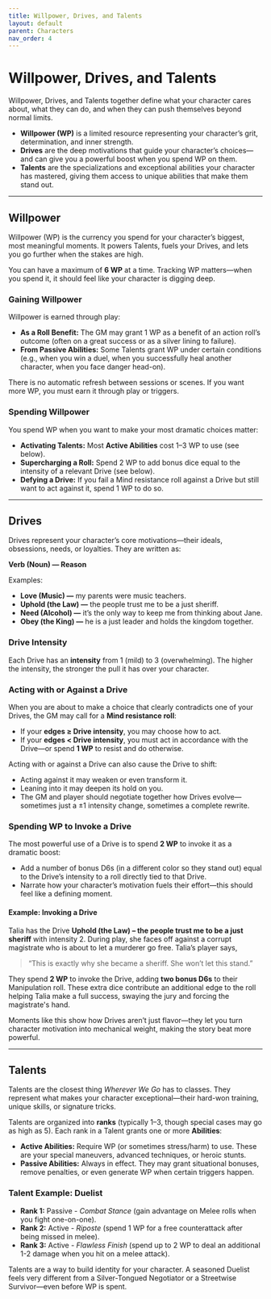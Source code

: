 ```yaml
---
title: Willpower, Drives, and Talents
layout: default
parent: Characters
nav_order: 4
---
```


# Willpower, Drives, and Talents

Willpower, Drives, and Talents together define what your character cares about, what they can do, and when they can push themselves beyond normal limits.  

- **Willpower (WP)** is a limited resource representing your character’s grit, determination, and inner strength.
- **Drives** are the deep motivations that guide your character’s choices—and can give you a powerful boost when you spend WP on them.
- **Talents** are the specializations and exceptional abilities your character has mastered, giving them access to unique abilities that make them stand out.

---

## Willpower  

Willpower (WP) is the currency you spend for your character’s biggest, most meaningful moments. It powers Talents, fuels your Drives, and lets you go further when the stakes are high.

You can have a maximum of **6 WP** at a time. Tracking WP matters—when you spend it, it should feel like your character is digging deep.

### Gaining Willpower  

Willpower is earned through play:

- **As a Roll Benefit:** The GM may grant 1 WP as a benefit of an action roll’s outcome (often on a great success or as a silver lining to failure).
- **From Passive Abilities:** Some Talents grant WP under certain conditions (e.g., when you win a duel, when you successfully heal another character, when you face danger head-on).

There is no automatic refresh between sessions or scenes. If you want more WP, you must earn it through play or triggers.

### Spending Willpower

You spend WP when you want to make your most dramatic choices matter:

- **Activating Talents:** Most **Active Abilities** cost 1–3 WP to use (see below).
- **Supercharging a Roll:** Spend 2 WP to add bonus dice equal to the intensity of a relevant Drive (see below).
- **Defying a Drive:** If you fail a Mind resistance roll against a Drive but still want to act against it, spend 1 WP to do so.

---

## Drives  

Drives represent your character’s core motivations—their ideals, obsessions, needs, or loyalties. They are written as:

**Verb (Noun) — Reason**  

Examples:
- **Love (Music) —** my parents were music teachers.  
- **Uphold (the Law) —** the people trust me to be a just sheriff.  
- **Need (Alcohol) —** it’s the only way to keep me from thinking about Jane.  
- **Obey (the King) —** he is a just leader and holds the kingdom together.  

### Drive Intensity  

Each Drive has an **intensity** from 1 (mild) to 3 (overwhelming). The higher the intensity, the stronger the pull it has over your character.  

### Acting with or Against a Drive  

When you are about to make a choice that clearly contradicts one of your Drives, the GM may call for a **Mind resistance roll**:  

- If your **edges ≥ Drive intensity**, you may choose how to act.  
- If your **edges < Drive intensity**, you must act in accordance with the Drive—or spend **1 WP** to resist and do otherwise.  

Acting with or against a Drive can also cause the Drive to shift:  
- Acting against it may weaken or even transform it.  
- Leaning into it may deepen its hold on you.  
- The GM and player should negotiate together how Drives evolve—sometimes just a ±1 intensity change, sometimes a complete rewrite.  

### Spending WP to Invoke a Drive  

The most powerful use of a Drive is to spend **2 WP** to invoke it as a dramatic boost:

- Add a number of bonus D6s (in a different color so they stand out) equal to the Drive’s intensity to a roll directly tied to that Drive.
- Narrate how your character’s motivation fuels their effort—this should feel like a defining moment.

#### Example: Invoking a Drive  

Talia has the Drive **Uphold (the Law) – the people trust me to be a just sheriff** with intensity 2.
During play, she faces off against a corrupt magistrate who is about to let a murderer go free. Talia’s player says,
> “This is exactly why she became a sheriff. She won’t let this stand.”  

They spend **2 WP** to invoke the Drive, adding **two bonus D6s** to their Manipulation roll. These extra dice contribute an additional edge to the roll helping Talia make a full success, swaying the jury and forcing the magistrate's hand.

Moments like this show how Drives aren’t just flavor—they let you turn character motivation into mechanical weight, making the story beat more powerful.

---

## Talents  

Talents are the closest thing *Wherever We Go* has to classes. They represent what makes your character exceptional—their hard-won training, unique skills, or signature tricks.

Talents are organized into **ranks** (typically 1–3, though special cases may go as high as 5). Each rank in a Talent grants one or more **Abilities**:

- **Active Abilities:** Require WP (or sometimes stress/harm) to use. These are your special maneuvers, advanced techniques, or heroic stunts.
- **Passive Abilities:** Always in effect. They may grant situational bonuses, remove penalties, or even generate WP when certain triggers happen.

### Talent Example: Duelist

- **Rank 1:** Passive - *Combat Stance* (gain advantage on Melee rolls when you fight one-on-one).
- **Rank 2:** Active - *Riposte* (spend 1 WP for a free counterattack after being missed in melee).
- **Rank 3:** Active - *Flawless Finish* (spend up to 2 WP to deal an additional 1-2 damage when you hit on a melee attack).

Talents are a way to build identity for your character. A seasoned Duelist feels very different from a Silver-Tongued Negotiator or a Streetwise Survivor—even before WP is spent.
